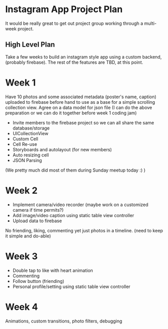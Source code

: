 # Instagram App Project Plan #

It would be really great to get out project group working through a multi-week project.

## High Level Plan ##
Take a few weeks to build an instagram style app using a custom backend, (probably firebase). The rest of the features are TBD, at this point.

# Week 1 #

Have 10 photos and some associated metadata (poster's name, caption) uploaded to firebase before hand to use as a base for a simple scrolling collection view. Agree on a data model for json file
(I can do the above preparation or we can do it together before week 1 coding jam)
 
 - Invite members to the firebase project so we can all share the same database/storage
 - UICollectionView
 - Custom Cell
 - Cell Re-use
 - Storyboards and autolayout (for new members)
 - Auto resizing cell
 - JSON Parsing

(We pretty much did most of them during Sunday meetup today :) )

# Week 2 #

 - Implement camera/video recorder (maybe work on a customized camera if time permits?)
 - Add image/video caption using static table view controller
 - Upload data to firebase

No friending, liking, commenting yet just photos in a timeline. (need to keep it simple and do-able)

# Week 3 #
 - Double tap to like with heart animation
 - Commenting
 - Follow button (friending)
 - Personal profile/setting using static table view controller

# Week 4 #

Animations, custom transitions, photo filters, debugging
